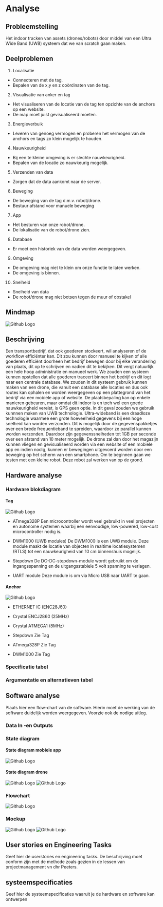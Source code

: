 # Analyse

## Probleemstelling

Het indoor tracken van assets (drones/robots) door middel van een Ultra Wide Band (UWB) systeem dat we van scratch gaan maken.

## Deelproblemen

1.	Localisatie
-	Connecteren met de tag.
-	Bepalen van de x,y en z coördinaten van de tag.
2.	Visualisatie van anker en tag
-	Het visualiseren van de locatie van de tag ten opzichte van de anchors op een website.
-	De map moet juist gevisualiseerd moeten.
3.	Energieverbuik
-	Leveren van genoeg vermogen en proberen het vermogen van de anchors en tags zo klein mogelijk te houden.
4.	Nauwkeurigheid
-	Bij een te kleine omgeving is er slechte nauwkeurigheid.
-	Bepalen van de locatie zo nauwkeurig mogelijk.
5.	Verzenden van data
-	Zorgen dat de data aankomt naar de server.
6.	Beweging
-	De beweging van de tag d.m.v. robot/drone.
-	Bestuur afstand voor manuele beweging
7.	App
-	Het besturen van onze robot/drone.
-	De lokalisatie van de robot/drone zien.
8.	Database
-	Er moet een historiek van de data worden weergegeven.
9.	Omgeving
-	De omgeving mag niet te klein om onze functie te laten werken.
-	De omgeving is binnen.
10.	Snelheid
-	Snelheid van data
-	De robot/drone mag niet botsen tegen de muur of obstakel


## Mindmap
![Github Logo](https://github.com/AP-Elektronica-ICT/jp19-luwb/blob/master/doc/img/Mindmap.PNG "Mindmap")

## Beschrijving

Een transportbedrijf, dat ook goederen stockeert, wil analyseren of de workflow efficiënter kan. Dit zou kunnen door manueel te kijken of alle goederen efficiënt doorheen het bedrijf bewegen door bij elke verandering van plaats, dit op te schrijven en nadien dit te bekijken. Dit vergt natuurlijk een hele hoop administratie en manueel werk. We zouden een systeem kunnen opstellen dat alle goederen traceert binnen het bedrijf en dit logt naar een centrale database. We zouden in dit systeem gebruik kunnen maken van een drone, die vanuit een database alle locaties en dus ook routes kan ophalen en worden weergegeven op een plattegrond van het bedrijf via een mobiele app of website. De plaatsbepaling kan op enkele manieren gebeuren, maar omdat dit indoor is en toch wel een goede nauwkeurigheid vereist, is GPS geen optie. In dit geval zouden we gebruik kunnnen maken van UWB technologie. Ultra-wideband is een draadloze technologie waarmee een grote hoeveelheid gegevens bij een hoge snelheid kan worden verzonden. Dit is mogelijk door de gegevenspakketjes over een brede frequentieband te spreiden, waardoor ze parallel kunnen worden verzonden. Daardoor zijn gegevenssnelheden tot 1GB per seconde over een afstand van 10 meter mogelijk. De drone zal dan door het magazijn kunnen vliegen en gevisualiseerd worden via een website of een mobiele app en indien nodig, kunnen er bewegingen uitgevoerd worden door een beweging op het scherm van een smartphone. Om te beginnen gaan we testen met een kleine robot. Deze robot zal werken van op de grond.

## Hardware analyse

### Hardware blokdiagram

#### Tag

![Github Logo](https://github.com/AP-Elektronica-ICT/jp19-luwb/blob/master/doc/img/HardwareTag.png "Tag Blokschema")

- ATmega328P
Een microcontroller wordt veel gebruikt in veel projecten en autonome systemen waarbij een eenvoudige, low-powered, low-cost microcontroller nodig is.

- DWM1000 (UWB modules)
De DWM1000 is een UWB module. Deze module maakt de locatie van objecten in realtime locatiesystemen (RTLS) tot een nauwkeurigheid van 10 cm binnenshuis mogelijk.

- Stepdown
De DC-DC-stepdown-module wordt gebruikt om de ingangsspanning en de uitgangsstabiele 5 volt spanning te verlagen.

- UART module
Deze module is om via Micro USB naar UART te gaan. 

#### Anchor

![Github Logo](https://github.com/AP-Elektronica-ICT/jp19-luwb/blob/master/doc/img/HardwareAnchor.png "Anchor Blokschema")

- ETHERNET IC (ENC28J60)


- Crystal ENCJ2860 (25MHz)

- Crystal ATMEGA1 (8MHz)

- Stepdown
Zie Tag

- ATmega328P
Zie Tag

- DWM1000
Zie Tag

### Specificatie tabel

### Argumentatie en alternatieven tabel

## Software analyse

Plaats hier een flow-chart van de software. Hierin moet de werking van de software duidelijk worden weergegeven. Voorzie ook de nodige uitleg.

### Data In -en Outputs


### State diagram

#### State diagram mobiele app

![Github Logo](https://github.com/AP-Elektronica-ICT/jp19-luwb/blob/master/doc/img/state_diagram_app.png "State Diagram App")
#### State diagram drone

![Github Logo](https://github.com/AP-Elektronica-ICT/jp19-luwb/blob/master/doc/img/StateDiagramUWB.PNG "State Diagram Drone")
![Github Logo](https://github.com/AP-Elektronica-ICT/jp19-luwb/blob/master/doc/img/state_diagram_localisation.png "State Diagram Localisation")
### Flowchart
![Github Logo](https://github.com/AP-Elektronica-ICT/jp19-luwb/blob/master/doc/img/Software%20Flowchart.PNG "Software Flowchart")

### Mockup
![Github Logo](https://github.com/AP-Elektronica-ICT/jp19-luwb/blob/master/doc/img/Mockup_Controls.png "Mockup Controls")
![Github Logo](https://github.com/AP-Elektronica-ICT/jp19-luwb/blob/master/doc/img/Mockup_Map.png "Mockup Map")

## User stories en Engineering Tasks

Geef hier de userstories en engineering tasks. De beschrijving moet conform zijn met de methode zoals gezien in de lessen  van projectmanagement vn dhr Peeters.

## systeemspecificaties

Geef hier de systeemspecificaties waaruit je de hardware en software kan ontwerpen

